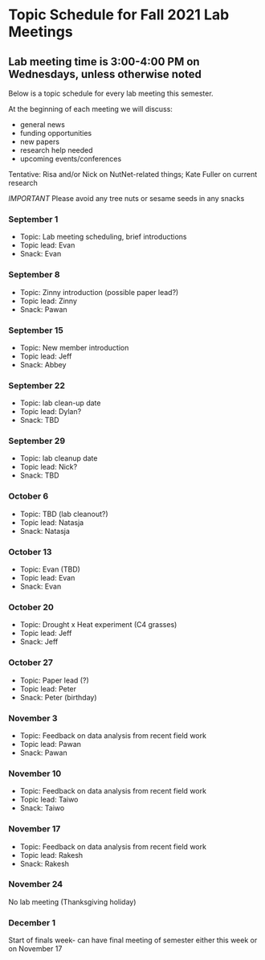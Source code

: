 # Topic Schedule for Fall 2021 Lab Meetings
## Lab meeting time is 3:00-4:00 PM on Wednesdays, unless otherwise noted
Below is a topic schedule for every lab meeting this semester.

At the beginning of each meeting we will discuss:
- general news
- funding opportunities
- new papers
- research help needed
- upcoming events/conferences

Tentative: Risa and/or Nick on NutNet-related things; Kate Fuller on current research

*IMPORTANT*
Please avoid any tree nuts or sesame seeds in any snacks

### September 1

- Topic: Lab meeting scheduling, brief introductions
- Topic lead: Evan
- Snack: Evan

### September 8

- Topic: Zinny introduction (possible paper lead?)
- Topic lead: Zinny
- Snack: Pawan

### September 15

- Topic: New member introduction
- Topic lead: Jeff
- Snack: Abbey

### September 22

- Topic: lab clean-up date
- Topic lead: Dylan?
- Snack: TBD

### September 29

- Topic: lab cleanup date
- Topic lead: Nick?
- Snack: TBD

### October 6

- Topic: TBD (lab cleanout?)
- Topic lead: Natasja
- Snack: Natasja

### October 13

- Topic: Evan (TBD)
- Topic lead: Evan
- Snack: Evan

### October 20

- Topic: Drought x Heat experiment (C4 grasses)
- Topic lead: Jeff
- Snack: Jeff

### October 27

- Topic: Paper lead (?)
- Topic lead: Peter
- Snack: Peter (birthday)

### November 3

- Topic: Feedback on data analysis from recent field work
- Topic lead: Pawan
- Snack: Pawan

### November 10

- Topic: Feedback on data analysis from recent field work
- Topic lead: Taiwo
- Snack: Taiwo

### November 17

- Topic: Feedback on data analysis from recent field work
- Topic lead: Rakesh
- Snack: Rakesh

### November 24
No lab meeting (Thanksgiving holiday)

### December 1
Start of finals week- can have final meeting of semester either this week or on November 17
